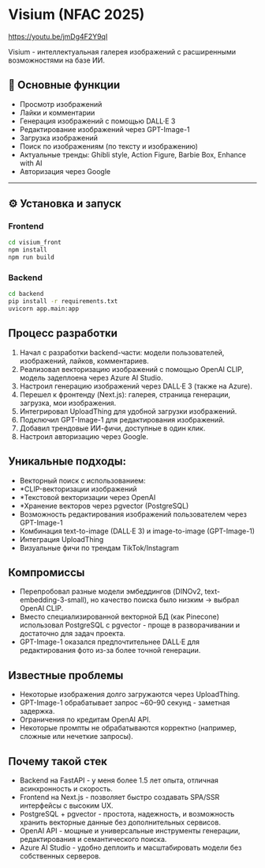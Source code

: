 # Visium (NFAC 2025)
https://youtu.be/jmDg4F2Y9qI

Visium - интеллектуальная галерея изображений с расширенными возможностями на базе ИИ.

## 🌟 Основные функции

- Просмотр изображений
- Лайки и комментарии
- Генерация изображений с помощью DALL·E 3
- Редактирование изображений через GPT-Image-1
- Загрузка изображений
- Поиск по изображениям (по тексту и изображению)
- Актуальные тренды: Ghibli style, Action Figure, Barbie Box, Enhance with AI
- Авторизация через Google

---

## ⚙️ Установка и запуск

### Frontend
```bash
cd visium_front
npm install
npm run build
```

### Backend
```bash
cd backend
pip install -r requirements.txt
uvicorn app.main:app
```
## Процесс разработки
1. Начал с разработки backend-части: модели пользователей, изображений, лайков, комментариев.
2. Реализовал векторизацию изображений с помощью OpenAI CLIP, модель задеплоена через Azure AI Studio.
3. Настроил генерацию изображений через DALL·E 3 (также на Azure).
4. Перешел к фронтенду (Next.js): галерея, страница генерации, загрузка, мои изображения.
5. Интегрировал UploadThing для удобной загрузки изображений.
6. Подключил GPT-Image-1 для редактирования изображений.
7. Добавил трендовые ИИ-фичи, доступные в один клик.
8. Настроил авторизацию через Google.

## Уникальные подходы:
- Векторный поиск с использованием:
 - *CLIP-векторизации изображений
 - *Текстовой векторизации через OpenAI
 - *Хранение векторов через pgvector (PostgreSQL)
- Возможность редактирования изображений пользователем через GPT-Image-1
- Комбинация text-to-image (DALL·E 3) и image-to-image (GPT-Image-1)
- Интеграция UploadThing
- Визуальные фичи по трендам TikTok/Instagram

## Компромиссы
- Перепробовал разные модели эмбеддингов (DINOv2, text-embedding-3-small), но качество поиска было низким → выбрал OpenAI CLIP.
- Вместо специализированной векторной БД (как Pinecone) использовал PostgreSQL с pgvector - проще в разворачивании и достаточно для задач проекта.
- GPT-Image-1 оказался предпочтительнее DALL·E для редактирования фото из-за более точной генерации.

## Известные проблемы
- Некоторые изображения долго загружаются через UploadThing.
- GPT-Image-1 обрабатывает запрос ~60–90 секунд - заметная задержка.
- Ограничения по кредитам OpenAI API.
- Некоторые промпты не обрабатываются корректно (например, сложные или нечеткие запросы).

## Почему такой стек
- Backend на FastAPI - у меня более 1.5 лет опыта, отличная асинхронность и скорость.
- Frontend на Next.js - позволяет быстро создавать SPA/SSR интерфейсы с высоким UX.
- PostgreSQL + pgvector - простота, надежность, и возможность хранить векторные данные без дополнительных сервисов.
- OpenAI API - мощные и универсальные инструменты генерации, редактирования и семантического поиска.
- Azure AI Studio - удобно деплоить и масштабировать модели без собственных серверов.